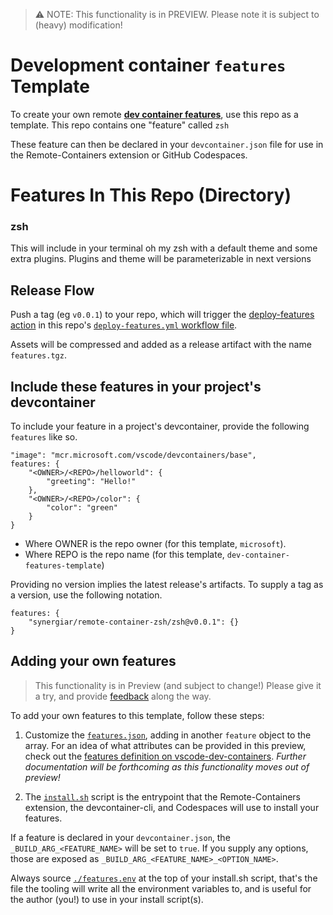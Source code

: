 > ⚠️ NOTE: This functionality is in PREVIEW. Please note it is subject to (heavy) modification!  

# Development container `features` Template

To create your own remote [**dev container features**](https://code.visualstudio.com/docs/remote/containers#_dev-container-features-preview), use this repo as a template.  This repo contains one "feature" called `zsh` 

These feature can then be declared in your `devcontainer.json` file for use in the Remote-Containers extension or GitHub Codespaces.

# Features In This Repo (Directory)

### zsh

This will include in your terminal oh my zsh with a default theme and some extra plugins. Plugins and theme will be parameterizable in next versions

## Release Flow

Push a tag (eg `v0.0.1`) to your repo, which will trigger the [deploy-features action](https://github.com/microsoft/publish-dev-container-features-action) in this repo's [`deploy-features.yml` workflow file](https://github.com/microsoft/dev-container-features-template/blob/main/.github/workflows/deploy-features.yml).

Assets will be compressed and added as a release artifact with the name `features.tgz`. 

## Include these features in your project's devcontainer 

To include your feature in a project's devcontainer, provide the following `features` like so.

```jsonc
"image": "mcr.microsoft.com/vscode/devcontainers/base",
features: {
    "<OWNER>/<REPO>/helloworld": {
        "greeting": "Hello!"
    },
    "<OWNER>/<REPO>/color": {
        "color": "green" 
    }
}
```

- Where OWNER is the repo owner (for this template, `microsoft`).
- Where REPO is the repo name (for this template, `dev-container-features-template`)

Providing no version implies the latest release's artifacts.  To supply a tag as a version, use the following notation.

```jsonc
features: {
    "synergiar/remote-container-zsh/zsh@v0.0.1": {}
}
```

## Adding your own features

> This functionality is in Preview (and subject to change!) Please give it a try, and provide [feedback](https://github.com/microsoft/vscode-remote-release) along the way.

To add your own features to this template, follow these steps:

1. Customize the [`features.json`](https://github.com/microsoft/dev-container-features-template/blob/main/features.json), adding in another `feature` object to the array. For an idea of what attributes can be provided in this preview, check out the [features definition on vscode-dev-containers](https://github.com/microsoft/vscode-dev-containers/blob/main/script-library/container-features/src/features.json).  _Further documentation will be forthcoming as this functionality moves out of preview!_

2. The [`install.sh`](https://github.com/microsoft/dev-container-features-template/blob/main/install.sh) script is the entrypoint that the Remote-Containers extension, the devcontainer-cli, and Codespaces will use to install your features.

If a feature is declared in your `devcontainer.json`,  the `_BUILD_ARG_<FEATURE_NAME>` will be set to `true`.  If you supply any options, those are exposed as `_BUILD_ARG_<FEATURE_NAME>_<OPTION_NAME>`.

Always source [`./features.env`](https://github.com/microsoft/dev-container-features-template/blob/main/install.sh#L9-L11) at the top of your install.sh script, that's the file the tooling will write all the environment variables to, and is useful for the author (you!) to use in your install script(s).

